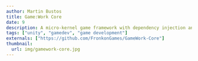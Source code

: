 ```yaml
---
author: Martin Bustos
title: Game:Work Core
date: 9
description: A micro-kernel game framework with dependency injection and event-driven communication
tags: ["unity", "gamedev", "game development"]
externals: ["https://github.com/FronkonGames/GameWork-Core"]
thumbnail:
  url: img/gamework-core.jpg
---
```


